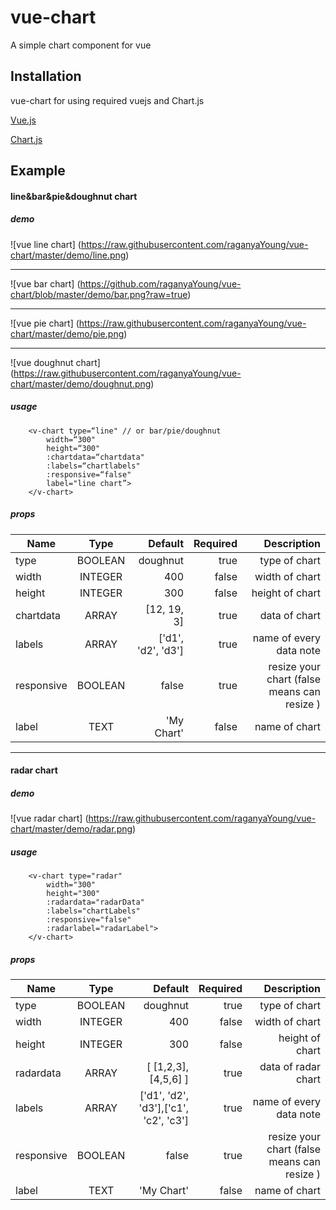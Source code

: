 # vue-chart
A simple chart component for vue

## Installation
vue-chart for using required vuejs and Chart.js 

[Vue.js](http://vuejs.org)

[Chart.js](http://www.chartjs.org/docs/)


##  Example
#### line&bar&pie&doughnut chart
##### demo
![vue line chart] (https://raw.githubusercontent.com/raganyaYoung/vue-chart/master/demo/line.png) 
***
![vue bar chart] (https://github.com/raganyaYoung/vue-chart/blob/master/demo/bar.png?raw=true) 
***
![vue pie chart] (https://raw.githubusercontent.com/raganyaYoung/vue-chart/master/demo/pie.png) 
***
![vue doughnut chart] (https://raw.githubusercontent.com/raganyaYoung/vue-chart/master/demo/doughnut.png) 

#####  usage
```
    <v-chart type=“line" // or bar/pie/doughnut 
		width=“300"
		height=“300"
		:chartdata=“chartdata"
		:labels=“chartlabels"
		:responsive=“false"
		label="line chart”>
	</v-chart>
```
##### props
| Name          | Type     | Default | Required | Description     |
| ------------- |:--------:| -------:| --------:| ------------:|
| type  | BOOLEAN  |doughnut | true     | type of chart    |
| width   | INTEGER  | 400   | false     | width of chart     |
| height | INTEGER  | 300    | false     | height of chart  | 
| chartdata | ARRAY  | [12, 19, 3]    |true     | data of chart  |
| labels | ARRAY  | ['d1', 'd2', 'd3']     | true     | name of every data note  |
| responsive | BOOLEAN  | false    | true     | resize your chart (false means can resize )  |
| label | TEXT  | 'My Chart'    | false     | name of chart  |
 
 ***
#### radar chart
##### demo
![vue radar chart] (https://raw.githubusercontent.com/raganyaYoung/vue-chart/master/demo/radar.png)

#####  usage
```
    <v-chart type="radar"
		width="300"
		height="300"
		:radardata="radarData"
		:labels="chartLabels"
		:responsive="false"
		:radarlabel="radarLabel">
	</v-chart>
```
##### props
| Name          | Type     | Default | Required | Description     |
| ------------- |:--------:| -------:| --------:| ------------:|
| type  | BOOLEAN  |doughnut | true     | type of chart    |
| width   | INTEGER  | 400   | false     | width of chart     |
| height | INTEGER  | 300    | false     | height of chart  | 
| radardata | ARRAY  | [ [1,2,3], [4,5,6] ]    |true     | data of radar chart  |
| labels | ARRAY  | ['d1', 'd2', 'd3'],['c1', 'c2', 'c3']     | true     | name of every data note  |
| responsive | BOOLEAN  | false    | true     | resize your chart (false means can resize )  |
| label | TEXT  | 'My Chart'    | false     | name of chart  |
 
 
 
